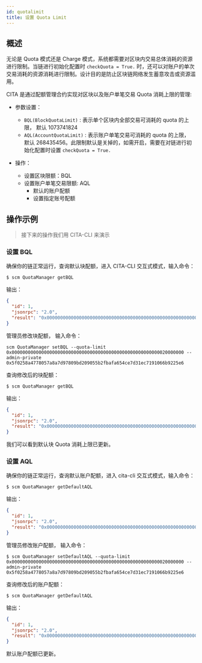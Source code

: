 ```yaml
---
id: quotalimit
title: 设置 Quota Limit
---
```


## 概述

无论是 Quota 模式还是 Charge 模式，系统都需要对区块内交易总体消耗的资源进行限制。当链进行初始化配置时 `checkQuota = True.` 时，还可以对账户的单次交易消耗的资源消耗进行限制。设计目的是防止区块链网络发生蓄意攻击或资源滥用。

CITA 是通过配额管理合约实现对区块以及账户单笔交易 Quota 消耗上限的管理:

* 参数设置：
  * `BQL(BlockQuotaLimit)` : 表示单个区块内全部交易可消耗的 quota 的上限， 默认 1073741824
  * `AQL(AccountQuotaLimit)` : 表示账户单笔交易可消耗的 quota 的上限， 默认 268435456。此限制默认是关掉的，如需开启，需要在对链进行初始化配置时设置 `checkQuota = True.`

* 操作：
  * 设置区块限额：BQL
  * 设置账户单笔交易限额: AQL
    * 默认的账户配额
    * 设置指定账号配额

## 操作示例

> 接下来的操作我们用 CITA-CLI 来演示

### 设置 BQL

确保你的链正常运行，查询默认块配额，进入 CITA-CLI 交互式模式，输入命令：

```shell
$ scm QuotaManager getBQL
```

输出：

```json
{
  "id": 1,
  "jsonrpc": "2.0",
  "result": "0x0000000000000000000000000000000000000000000000000000000040000000"
}
```

管理员修改块配额， 输入命令：

```shell
scm QuotaManager setBQL --quota-limit 0x0000000000000000000000000000000000000000000000000000000020000000 --admin-private 0x5f0258a4778057a8a7d97809bd209055b2fbafa654ce7d31ec7191066b9225e6
```

查询修改后的块配额：

```shell
$ scm QuotaManager getBQL
```

输出：

```json
{
  "id": 1,
  "jsonrpc": "2.0",
  "result": "0x0000000000000000000000000000000000000000000000000000000020000000"
}
```

我们可以看到默认块 Quota 消耗上限已更新。

### 设置 AQL

确保你的链正常运行，查询默认账户配额，进入 cita-cli 交互式模式，输入命令：

```shell
$ scm QuotaManager getDefaultAQL
```

输出：

```json
{
  "id": 1,
  "jsonrpc": "2.0",
  "result": "0x0000000000000000000000000000000000000000000000000000000010000000"
}
```

管理员修改账户配额， 输入命令：

```shell
$ scm QuotaManager setDefaultAQL --quota-limit 0x0000000000000000000000000000000000000000000000000000000020000000 --admin-private 0x5f0258a4778057a8a7d97809bd209055b2fbafa654ce7d31ec7191066b9225e6
```

查询修改后的账户配额：

```shell
$ scm QuotaManager getDefaultAQL
```

输出：

```json
{
  "id": 1,
  "jsonrpc": "2.0",
  "result": "0x0000000000000000000000000000000000000000000000000000000020000000"
}
```

默认账户配额已更新。

